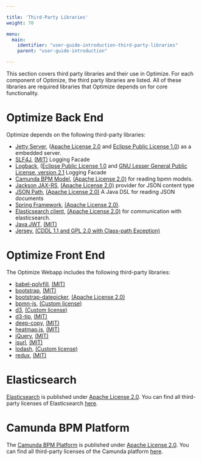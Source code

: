 ```yaml
---

title: 'Third-Party Libraries'
weight: 70

menu:
  main:
    identifier: "user-guide-introduction-third-party-libraries"
    parent: "user-guide-introduction"

---
```


This section covers third party libraries and their use in Optimize. For each component of Optimize, the third party libraries are listed. All of these libraries are required libraries that Optimize depends on for core functionality.

# Optimize Back End

Optimize depends on the following third-party libraries:

* [Jetty Server](http://www.eclipse.org/jetty/), ([Apache License 2.0][apache] and [Eclipse Public License 1.0][eclipse]) as a embedded server.
* [SLF4J](http://www.slf4j.org/), [(MIT)][mit] Logging Facade
* [Logback](http://www.slf4j.org/), ([Eclipse Public License 1.0][eclipse] and [GNU Lesser General Public License, version 2.1][lgpl2.1] Logging Facade
* [Camunda BPM Model](https://github.com/camunda/camunda-bpmn-model), [(Apache License 2.0)][apache]  for reading bpmn models.
* [Jackson JAX-RS](http://wiki.fasterxml.com/JacksonHome), [(Apache License 2.0)][apache] provider for JSON content type
* [JSON Path](https://github.com/json-path/JsonPath), [(Apache License 2.0)][apache] A Java DSL for reading JSON documents
* [Spring Framework][spring], [(Apache License 2.0)][apache].
* [Elasticsearch client](https://github.com/elastic/elasticsearch), [(Apache License 2.0)][apache] for communication with elasticsearch.
* [Java JWT](https://github.com/auth0/java-jwt), [(MIT)][mit]
* [Jersey](https://github.com/jersey/jersey), [(CDDL 1.1 and GPL 2.0 with Class-path Exception)](https://github.com/jersey/jersey/blob/master/LICENSE.txt)

# Optimize Front End

The Optimize Webapp includes the following third-party libraries:

* [babel-polyfill](https://github.com/babel/babel/tree/master/packages/babel-polyfill), [(MIT)][mit]
* [bootstrap](https://github.com/twbs/bootstrap), [(MIT)][mit]
* [bootstrap-datepicker](https://github.com/uxsolutions/bootstrap-datepicker), [(Apache License 2.0)][apache]
* [bpmn-js](http://bpmn.io), [(Custom license)](https://raw.githubusercontent.com/bpmn-io/bower-bpmn-js/v0.5.1/LICENSE)
* [d3](https://github.com/d3/d3), [(Custom license)](https://github.com/d3/d3/blob/master/LICENSE)
* [d3-tip](https://github.com/Caged/d3-tip), [(MIT)][mit]
* [deep-copy](https://github.com/simov/deep-copy), [(MIT)][mit]
* [heatmap.js](https://github.com/pa7/heatmap.js), [(MIT)][mit]
* [jQuery](http://jquery.com/), [(MIT)][mit]
* [jsurl](https://github.com/Sage/jsurl), [(MIT)][mit]
* [lodash](https://github.com/lodash/lodash), [(Custom license)](https://github.com/lodash/lodash/blob/master/LICENSE)
* [redux](https://github.com/reactjs/redux), [(MIT)][mit]

# Elasticsearch

[Elasticsearch](https://github.com/elastic/elasticsearch) is published under [Apache License 2.0][apache]. You can find all third-party licenses of Elasticsearch [here](https://github.com/elastic/opensourcesoftware/tree/master/docs/elasticsearch).

# Camunda BPM Platform

The [Camunda BPM Platform](https://github.com/camunda/camunda-bpm-platform) is published under [Apache License 2.0][apache]. You can find all third-party licenses of the Camunda platform [here](https://docs.camunda.org/manual/latest/introduction/third-party-libraries/).


[apache]: http://www.apache.org/licenses/LICENSE-2.0.html
[dojo]: https://github.com/dojo/dojo/blob/1.9/LICENSE#L43-L195
[eclipse]: http://www.eclipse.org/legal/epl-v10.html
[epl]: http://www.eclipse.org/legal/epl-v10.html
[jruby]: https://github.com/jruby/jruby/blob/master/LICENSE.RUBY
[lgpl]: http://www.gnu.org/licenses/lgpl-3.0.de.html
[lgpl2.1]: http://www.gnu.org/licenses/old-licenses/lgpl-2.1.html
[mit]: http://opensource.org/licenses/MIT
[mpl]: https://www.mozilla.org/MPL/1.0/
[mpl2]: https://www.mozilla.org/MPL/2.0/
[spring]: http://projects.spring.io/spring-framework/
[python]: http://www.jython.org/license.html
[tmate]: http://svnkit.com/license.html
